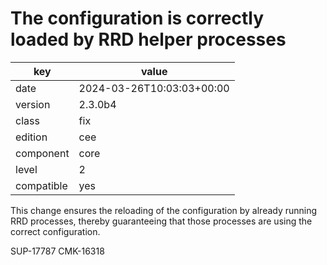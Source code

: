 [//]: # (werk v2)
# The configuration is correctly loaded by RRD helper processes

key        | value
---------- | ---
date       | 2024-03-26T10:03:03+00:00
version    | 2.3.0b4
class      | fix
edition    | cee
component  | core
level      | 2
compatible | yes

This change ensures the reloading of the configuration by already 
running RRD processes, thereby guaranteeing that those processes are 
using the correct configuration.

SUP-17787
CMK-16318
